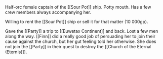 Half-orc female captain of the [[Sour Pot]] ship. Potty mouth. Has a few crew members always accompanying her.

Willing to rent the [[Sour Pot]] ship or sell it for that matter (10 000gp).

Gave the [[Party]] a trip to [[Euwetax Continent]] and back. Lost a few men along the way. [[Finn]] did a really good job of persuading her to join their cause against the church, but her gut feeling told her otherwise. She does not join the [[Party]] in their quest to destroy the [[Church of the Eternal (Eternis)]].